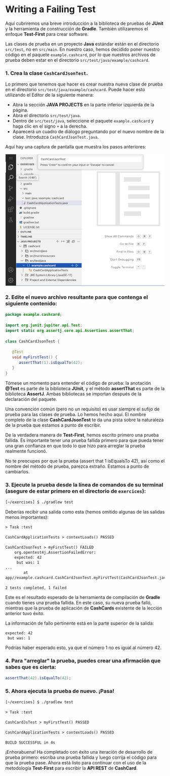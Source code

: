 # Writing a Failing Test
Aquí cubriremos una breve introducción a la biblioteca de pruebas de **JUnit** y la herramienta de construcción de **Gradle**. También utilizaremos el enfoque **Test-First** para crear software.

Las clases de prueba en un proyecto **Java** estándar están en el directorio `src/test`, no en `src/main`. En nuestro caso, hemos decidido poner nuestro código en el paquete `example.cashcard`, por lo que nuestros archivos de prueba deben estar en el directorio `src/test/java/example/cashcard`.

### 1. Crea la clase `CashCardJsonTest`.
Lo primero que tenemos que hacer es crear nuestra nueva clase de prueba en el directorio `src/test/java/example/cashcard`.
Puede hacer esto utilizando el Editor de la siguiente manera:
- Abra la sección **JAVA PROJECTS** en la parte inferior izquierda de la página.
- Abra el directorio `src/test/java`.
- Dentro de `src/test/java`, seleccione el paquete `example.cashcard` y haga clic en el signo `+` a la derecha.
- Aparecerá un cuadro de diálogo preguntando por el nuevo nombre de la clase. Introduzca `CashCardJsonTest.java`.

Aquí hay una captura de pantalla que muestra los pasos anteriores:

<img src="https://github.com/palmerovicdev/spring-certified-professional-course-es/blob/main/99-Assets/create-test-class-in-package.jpg.png">

### 2. Edite el nuevo archivo resultante para que contenga el siguiente contenido:
```java
package example.cashcard;

import org.junit.jupiter.api.Test;
import static org.assertj.core.api.Assertions.assertThat;

class CashCardJsonTest {

   @Test
   void myFirstTest() {
      assertThat(1).isEqualTo(42);
   }
}
```

Tómese un momento para entender el código de prueba: la anotación **@Test** es parte de la biblioteca **JUnit**, y el método **assertThat** es parte de la biblioteca **AssertJ**. Ambas bibliotecas se importan después de la declaración del paquete.

Una convención común (pero no un requisito) es usar siempre el sufijo de prueba para las clases de prueba. Lo hemos hecho aquí. El nombre completo de la clase **CashCardJsonTest** te da una pista sobre la naturaleza de la prueba que estamos a punto de escribir.

De la verdadera manera de **Test-First**, hemos escrito primero una prueba fallida. Es importante tener una prueba fallida primero para que pueda tener una gran confianza en que todo lo que hizo para arreglar la prueba realmente funcionó.

No te preocupes por que la prueba (assert that 1 isEqualsTo 42), así como el nombre del método de prueba, parezca extraño. Estamos a punto de cambiarlos.

### 3. Ejecute la prueba desde la línea de comandos de su terminal (asegure de estar primero en el directorio de `exercices`):
```bash
[~/exercises] $ ./gradlew test
```
Deberías recibir una salida como esta (hemos omitido algunas de las salidas menos importantes):
```shell
> Task :test

CashCardApplicationTests > contextLoads() PASSED

CashCardJsonTest > myFirstTest() FAILED
    org.opentest4j.AssertionFailedError:
    expected: 42
     but was: 1
...
        at app//example.cashcard.CashCardJsonTest.myFirstTest(CashCardJsonTest.java:11)

2 tests completed, 1 failed
```
Este es el resultado esperado de la herramienta de compilación de **Gradle** cuando tienes una prueba fallida. En este caso, su nueva prueba falló, mientras que la prueba de aplicación de **CashCards** existente de la lección anterior tuvo éxito.

La información de fallo pertinente está en la parte superior de la salida:
```shell
expected: 42
 but was: 1
```

Podrías haber esperado esto, ya que el número 1 no es igual al número 42.

### 4. Para "arreglar" la prueba, puedes crear una afirmación que sabes que es cierta:
```java
assertThat(42).isEqualTo(42);
```

### 5. Ahora ejecuta la prueba de nuevo. ¡Pasa!
```shell
[~/exercises] $ ./gradlew test

> Task :test

CashCardJsTest > myFirstTest() PASSED

CashCardApplicationTests > contextLoads() PASSED

BUILD SUCCESSFUL in 4s
```

¡Enhorabuena! Ha completado con éxito una iteración de desarrollo de prueba primero: escriba una prueba fallida y luego corrija el código para que la prueba pase. Ahora está listo para continuar con el uso de la metodología **Test-First** para escribir la **API REST** de **CashCard**.
